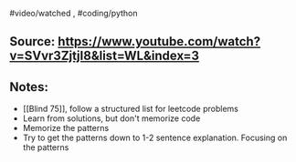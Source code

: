 #video/watched , #coding/python 
## Source: https://www.youtube.com/watch?v=SVvr3ZjtjI8&list=WL&index=3

## Notes: 
- [[Blind 75]], follow a structured list for leetcode problems
- Learn from solutions, but don't memorize code
- Memorize the patterns
- Try to get the patterns down to 1-2 sentence explanation. Focusing on the patterns 